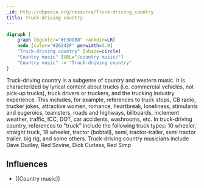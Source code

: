 ```yaml
---
_id: http://dbpedia.org/resource/Truck-driving_country
title: Truck-driving country
---
```


```dot
digraph {
	graph [bgcolor="#F3DDB8" rankdir=LR]
	node [color="#26242F" penwidth=3.0]
	"Truck-driving country" [shape=circle]
	"Country music" [URL="/country-music/"]
	"Country music" -> "Truck-driving country"
}
```

Truck-driving country is a subgenre of country and western music. It is characterized by lyrical content about trucks (i.e. commercial vehicles, not pick-up trucks), truck drivers or truckers, and the trucking industry experience. This includes, for example, references to truck stops, CB radio, trucker jokes, attractive women, romance, heartbreak, loneliness, stimulants and eugeroics, teamsters, roads and highways, billboards, inclement weather, traffic, ICC, DOT, car accidents, washrooms, etc. In truck-driving country, references to "truck" include the following truck types: 10 wheeler, straight truck, 18 wheeler, tractor (bobtail), semi, tractor-trailer, semi tractor trailer, big rig, and some others. Truck-driving country musicians include Dave Dudley, Red Sovine, Dick Curless, Red Simp

## Influences

- [[Country music]]
